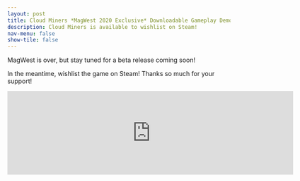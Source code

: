 ```yaml
---
layout: post
title: Cloud Miners *MagWest 2020 Exclusive* Downloadable Gameplay Demo
description: Cloud Miners is available to wishlist on Steam!
nav-menu: false
show-tile: false
---
```

MagWest is over, but stay tuned for a beta release coming soon! 

In the meantime, wishlist the game on Steam! Thanks so much for your support!

<iframe src="https://store.steampowered.com/widget/1244410/" frameborder="0" width="646" height="190"></iframe>
